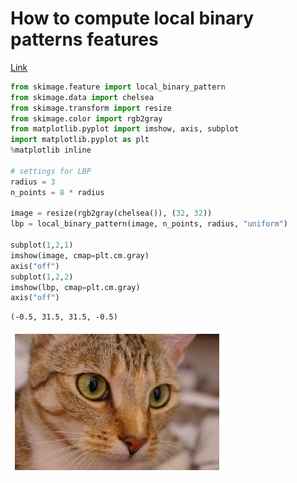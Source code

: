 # How to compute local binary patterns features

[Link](https://scikit-image.org/docs/dev/auto_examples/features_detection/plot_local_binary_pattern.html)


```python
from skimage.feature import local_binary_pattern
from skimage.data import chelsea
from skimage.transform import resize
from skimage.color import rgb2gray
from matplotlib.pyplot import imshow, axis, subplot
import matplotlib.pyplot as plt
%matplotlib inline

# settings for LBP
radius = 3
n_points = 8 * radius

image = resize(rgb2gray(chelsea()), (32, 32))
lbp = local_binary_pattern(image, n_points, radius, "uniform")

subplot(1,2,1)
imshow(image, cmap=plt.cm.gray)
axis("off")
subplot(1,2,2)
imshow(lbp, cmap=plt.cm.gray)
axis("off")
```




    (-0.5, 31.5, 31.5, -0.5)




![png](output_1_1.png)

